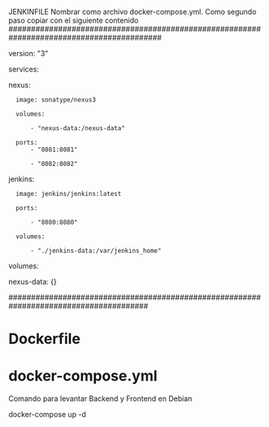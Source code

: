
JENKINFILE 
Nombrar como archivo docker-compose.yml. Como segundo paso copiar con el siguiente contenido ##########################################################################################

version: "3"

services:

nexus:

      image: sonatype/nexus3
	  
      volumes:
	  
          - "nexus-data:/nexus-data"
		  
      ports:
          - "8081:8081"
          
          - "8082:8082"
jenkins:

      image: jenkins/jenkins:latest
	  
      ports:
	  
          - "8080:8080"
		  
      volumes:
	  
          - "./jenkins-data:/var/jenkins_home"
          
volumes:

nexus-data: {}

#######################################################################################





# Dockerfile
# docker-compose.yml

Comando para levantar Backend y Frontend en Debian

docker-compose up -d
